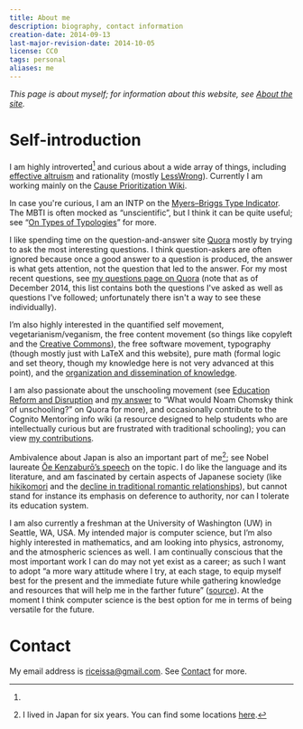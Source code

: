 ```yaml
---
title: About me
description: biography, contact information
creation-date: 2014-09-13
last-major-revision-date: 2014-10-05
license: CC0
tags: personal
aliases: me
---
```


*This page is about myself; for information about this website, see [About the site]().*

# Self-introduction

I am highly introverted[^mbti] and curious about a wide array of things, including [effective altruism]() and rationality (mostly [LessWrong]()).
Currently I am working mainly on the [Cause Prioritization Wiki](http://causeprioritization.org/).

[^mbti]:
In case you're curious, I am an INTP on the [Myers–Briggs Type Indicator](https://en.wikipedia.org/wiki/Myers-Briggs_Type_Indicator).
The MBTI is often mocked as “unscientific”, but I think it can be quite useful; see “[On Types of Typologies](http://slatestarcodex.com/2014/05/27/on-types-of-typologies/)” for more.

I like spending time on the question-and-answer site [Quora](http://quora.com) mostly by trying to ask the most interesting questions.
I think question-askers are often ignored because once a good answer to a question is produced, the answer is what gets attention, not the question that led to the answer.
For my most recent questions, see [my questions page on Quora](https://www.quora.com/Issa-Rice/questions) (note that as of December 2014, this list contains both the questions I've asked as well as questions I've followed; unfortunately there isn't a way to see these individually).

I’m also highly interested in
the quantified self movement,
vegetarianism/veganism,
the free content movement (so things like copyleft and the [Creative Commons](https://en.wikipedia.org/wiki/Creative_Commons)),
the free software movement,
typography (though mostly just with LaTeX and this website),
pure math (formal logic and set theory, though my knowledge here is not very advanced at this point),
and the [organization and dissemination of knowledge](content-creation).

I am also passionate about the unschooling movement (see [Education Reform and Disruption](https://www.quora.com/Education-Reform-and-Disruption) and [my answer](https://www.quora.com/What-would-Noam-Chomsky-think-of-unschooling/answer/Issa-Rice) to “What would Noam Chomsky think of unschooling?” on Quora for more), and occasionally contribute to the Cognito Mentoring info wiki (a resource designed to help students who are intellectually curious but are frustrated with traditional schooling); you can view [my contributions](http://info.cognitomentoring.org/wiki/Special:Contributions/Riceissa).

Ambivalence about Japan is also an important part of me[^japan]; see Nobel laureate [Ōe Kenzaburō’s speech](http://www.nobelprize.org/nobel_prizes/literature/laureates/1994/oe-lecture.html) on the topic.
I do like the language and its literature, and am fascinated by certain aspects of Japanese society (like [hikikomori](https://en.wikipedia.org/wiki/Hikikomori) and the [decline in traditional romantic relationships](http://www.webcitation.org/query?url=http%3A%2F%2Fwww.theguardian.com%2Fworld%2F2013%2Foct%2F20%2Fyoung-people-japan-stopped-having-sex&date=2014-11-16)), but cannot stand for instance its emphasis on deference to authority, nor can I tolerate its education system.

[^japan]: I lived in Japan for six years.
You can find some locations [here](https://www.quora.com/Issa-Rice/about).

I am also currently a freshman at the University of Washington (UW) in Seattle, WA, USA.
My intended major is computer science, but I’m also highly interested in mathematics, and am looking into physics, astronomy, and the atmospheric sciences as well.
I am continually conscious that the most important work I can do may not yet exist as a career; as such I want to adopt “a more wary attitude where I try, at each stage, to equip myself best for the present and the immediate future while gathering knowledge and resources that will help me in the farther future” ([source](https://whatisresearch.wordpress.com/2007/08/30/to-be-set-aside/)).
At the moment I think computer science is the best option for me in terms of being versatile for the future.

# Contact

My email address is [riceissa@gmail.com](mailto:riceissa@gmail.com).
See [Contact]() for more.
